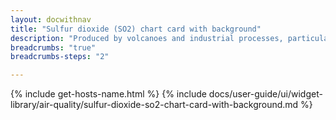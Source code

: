 ```yaml
---
layout: docwithnav
title: "Sulfur dioxide (SO2) chart card with background"
description: "Produced by volcanoes and industrial processes, particularly the burning of coal and oil. Results displayed by combining the latest and aggregated values and optional simplified chart."
breadcrumbs: "true"
breadcrumbs-steps: "2"

---
```

{% include get-hosts-name.html %}
{% include docs/user-guide/ui/widget-library/air-quality/sulfur-dioxide-so2-chart-card-with-background.md %}
